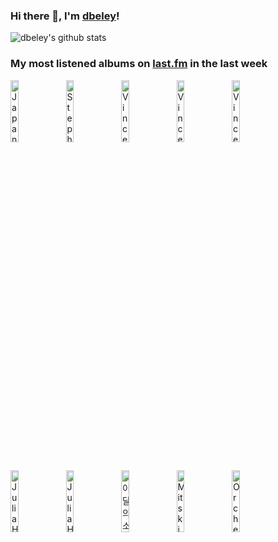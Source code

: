 ### Hi there 👋, I'm [dbeley](https://dbeley.ovh/en)!

![dbeley's github stats](https://github-readme-stats.vercel.app/api?username=dbeley)

### My most listened albums on [last.fm](https://www.last.fm/user/d_beley) in the last week

[<img src='https://lastfm.freetls.fastly.net/i/u/300x300/5d93403fbc951b7d31fa80ff826b5180.jpg' width='16%' height='16%' alt='Japanese Breakfast - Jubilee'>](https://www.last.fm/music/japanese%2bbreakfast/jubilee)&nbsp;
[<img src='https://lastfm.freetls.fastly.net/i/u/300x300/69247e1ff6ed857de82f4c27c3e2554a.jpg' width='16%' height='16%' alt='Stephen Malkmus & The Jicks - Sparkle Hard'>](https://www.last.fm/music/stephen%2bmalkmus%2b%2526%2bthe%2bjicks/sparkle%2bhard)&nbsp;
[<img src='https://lastfm.freetls.fastly.net/i/u/300x300/86faf53d067842d492e63ccaad0d45a5.jpg' width='16%' height='16%' alt='Vince Guaraldi Trio - A Charlie Brown Christmas [2012 Remastered & Expanded Edition]'>](https://www.last.fm/music/vince%2bguaraldi%2btrio/a%2bcharlie%2bbrown%2bchristmas%2b%255b2012%2bremastered%2b%2526%2bexpanded%2bedition%255d)&nbsp;
[<img src='https://lastfm.freetls.fastly.net/i/u/300x300/359cabc5940d4683c6abdc2d5667583b.png' width='16%' height='16%' alt='Vince Guaraldi Trio - A Boy Named Charlie Brown'>](https://www.last.fm/music/vince%2bguaraldi%2btrio/a%2bboy%2bnamed%2bcharlie%2bbrown)&nbsp;
[<img src='https://lastfm.freetls.fastly.net/i/u/300x300/a71d9e557c964437c4edac64e37e7f98.jpg' width='16%' height='16%' alt='Vince Guaraldi Trio - Jazz Impressions Of Black Orpheus [Original Jazz Classics Remasters] (OJC Remaster)'>](https://www.last.fm/music/vince%2bguaraldi%2btrio/jazz%2bimpressions%2bof%2bblack%2borpheus%2b%255boriginal%2bjazz%2bclassics%2bremasters%255d%2b%2528ojc%2bremaster%2529)&nbsp;
<br>
[<img src='https://lastfm.freetls.fastly.net/i/u/300x300/f7217fa1319c242872b6148740b26bcc.png' width='16%' height='16%' alt='Julia Holter - Have You In My Wilderness'>](https://www.last.fm/music/julia%2bholter/have%2byou%2bin%2bmy%2bwilderness)&nbsp;
[<img src='https://lastfm.freetls.fastly.net/i/u/300x300/8ee296bc1ea8dfcc004f9749da12b48b.jpg' width='16%' height='16%' alt='Julia Holter - Aviary'>](https://www.last.fm/music/julia%2bholter/aviary)&nbsp;
[<img src='https://lastfm.freetls.fastly.net/i/u/300x300/d2107c979eb820d08345b06cd9dad757.jpg' width='16%' height='16%' alt='이달의 소녀 오드아이써클 - Max & Match'>](https://www.last.fm/music/%25ec%259d%25b4%25eb%258b%25ac%25ec%259d%2598%2b%25ec%2586%258c%25eb%2585%2580%2b%25ec%2598%25a4%25eb%2593%259c%25ec%2595%2584%25ec%259d%25b4%25ec%258d%25a8%25ed%2581%25b4/max%2b%2526%2bmatch)&nbsp;
[<img src='https://lastfm.freetls.fastly.net/i/u/300x300/9ccbcd069c1149d28110373fe89de744.jpg' width='16%' height='16%' alt='Mitski - Bury Me at Make Out Creek'>](https://www.last.fm/music/mitski/bury%2bme%2bat%2bmake%2bout%2bcreek)&nbsp;
[<img src='https://lastfm.freetls.fastly.net/i/u/300x300/76b7605045984332c3340de76cc7da15.jpg' width='16%' height='16%' alt='Orchestre National De Jazz - Europa Paris'>](https://www.last.fm/music/orchestre%2bnational%2bde%2bjazz/europa%2bparis)&nbsp;
<br>
